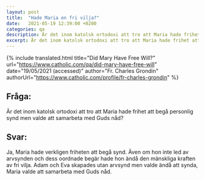 ```yaml
---
layout: post
title:  "Hade Maria en fri vilja?"
date:   2021-05-19 12:39:00 +0200
categories: qa
description: Är det inom katolsk ortodoxi att tro att Maria hade frihet att begå personlig synd men valde att samarbeta med Guds nåd?
excerpt: Är det inom katolsk ortodoxi att tro att Maria hade frihet att begå personlig synd men valde att samarbeta med Guds nåd?
---
```



{% include translated.html 
    title="Did Mary Have Free Will?" 
    url="https://www.catholic.com/qa/did-mary-have-free-will"
     date="19/05/2021 (accessed)" 
    author="Fr. Charles Grondin" 
    authorUrl="https://www.catholic.com/profile/fr-charles-grondin" 
%}

## Fråga:
Är det inom katolsk ortodoxi att tro att Maria hade frihet att begå personlig synd men valde att samarbeta med Guds nåd?


## Svar:

Ja, Maria hade verkligen friheten att begå synd.  Även om hon inte led av arvsynden och dess oordnade begär hade hon ändå den mänskliga kraften av fri vilja.  Adam och Eva skapades utan arvsynd men valde ändå att synda, Maria valde att samarbeta med Guds nåd.